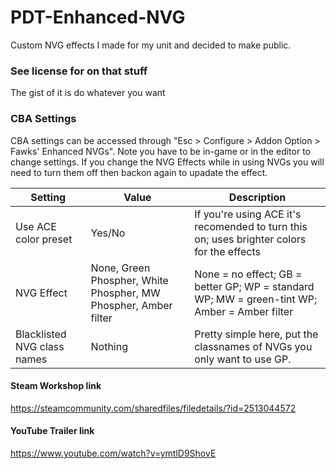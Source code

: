 # PDT-Enhanced-NVG
 Custom NVG effects I made for my unit and decided to make public.

### See license for on that stuff
  The gist of it is do whatever you want

### CBA Settings
CBA settings can be accessed through "Esc > Configure > Addon Option > Fawks' Enhanced NVGs".
Note you have to be in-game or in the editor to change settings.
If you change the NVG Effects while in using NVGs you will need to turn them off then backon again to upadate the effect.

Setting                    | Value | Description
---------------------------| ------|------------
Use ACE color preset       | Yes/No| If you're using ACE it's recomended to turn this on; uses brighter colors for the effects
NVG Effect                 |None, Green Phospher, White Phospher, MW Phospher, Amber filter| None = no effect; GB = better GP; WP = standard WP; MW = green-tint WP; Amber = Amber filter
Blacklisted NVG class names|Nothing| Pretty simple here, put the classnames of NVGs you only want to use GP.

#### Steam Workshop link
https://steamcommunity.com/sharedfiles/filedetails/?id=2513044572

#### YouTube Trailer link
https://www.youtube.com/watch?v=ymtlD9ShovE
